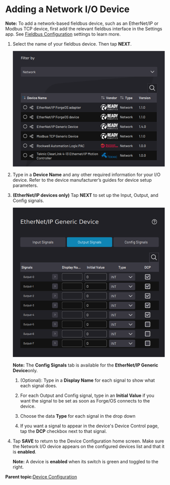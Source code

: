 # Adding a Network I/O Device

**Note:** To add a network-based fieldbus device, such as an EtherNet/IP or Modbus TCP device, first add the relevant fieldbus interface in the Settings app. See [Fieldbus Configuration](../Settings/FieldbusConfiguration.md) settings to learn more.

1.  Select the name of your fieldbus device. Then tap **NEXT**.

    ![](../Images/DeviceConfiguration/DeviceLibrary-Filter-Network.png)

2.  Type in a **Device Name** and any other required information for your I/O device. Refer to the device manufacturer’s guides for device setup parameters.

3.  **\(EtherNet/IP devices only\)** Tap **NEXT** to set up the Input, Output, and Config signals.

    ![](../Images/DeviceConfiguration/EIPGenericDevice-OutputSignals.png)

    **Note:** The **Config Signals** tab is available for the **EtherNet/IP Generic Device**only.

    1.  \(Optional\): Type in a **Display Name** for each signal to show what each signal does.

    2.  For each Output and Config signal, type in an **Initial Value** if you want the signal to be set as soon as Forge/OS connects to the device.

    3.  Choose the data **Type** for each signal in the drop down

    4.  If you want a signal to appear in the device's Device Control page, tap the **DCP** checkbox next to that signal.

4.  Tap **SAVE** to return to the Device Configuration home screen. Make sure the Network I/O device appears on the configured devices list and that it is ​**enabled**​.

    **Note:** A device is **enabled** when its switch is green and toggled to the right.


**Parent topic:**[Device Configuration](../DeviceConfiguration/DeviceConfigurationOverview.md)

